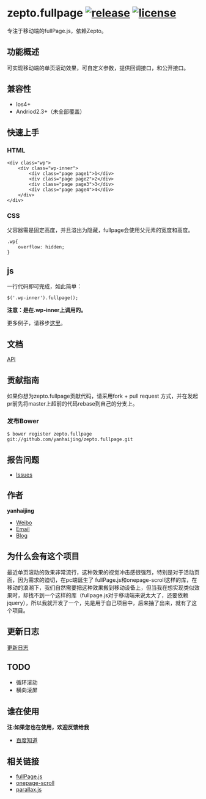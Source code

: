 zepto.fullpage [![release](https://img.shields.io/badge/release-v0.1.0-orange.svg)](https://github.com/yanhaijing/zepto.fullpage/releases/tag/v0.1.0) [![license](https://img.shields.io/badge/license-MIT-blue.svg)](https://github.com/yanhaijing/zepto.fullpage/blob/master/MIT-LICENSE.txt)
==============

专注于移动端的fullPage.js，依赖Zepto。

## 功能概述
可实现移动端的单页滚动效果，可自定义参数，提供回调接口，和公开接口。

## 兼容性

- Ios4+
- Andriod2.3+（未全部覆盖）

## 快速上手
### HTML

	<div class="wp">
        <div class="wp-inner">
            <div class="page page1">1</div>
            <div class="page page2">2</div>
            <div class="page page3">3</div>
            <div class="page page4">4</div>
        </div>
    </div>

### CSS
父容器需是固定高度，并且溢出为隐藏，fullpage会使用父元素的宽度和高度。

	.wp{
	    overflow: hidden;            
	}

## js
一行代码即可完成，如此简单：

	$('.wp-inner').fullpage();

**注意：是在.wp-inner上调用的。**

更多例子，请移步[这里](demo)。

## 文档

[API](doc/api.md)

## 贡献指南

如果你想为zepto.fullpage贡献代码，请采用fork + pull request 方式，并在发起pr前先将master上超前的代码rebase到自己的分支上。

### 发布Bower
    
    $ bower register zepto.fullpage git://github.com/yanhaijing/zepto.fullpage.git

## 报告问题

- [Issues](https://github.com/yanhaijing/zepto.fullpage/issues "报告问题")

## 作者

**yanhaijing**

- [Weibo](http://weibo.com/yanhaijing1234 "yanhaijing's Weibo")
- [Email](mailto:yanhaijing@yeah.net "yanhaijing's Email")
- [Blog](http://yanhaijing.com "yanhaijing's Blog")

## 为什么会有这个项目
最近单页滚动的效果非常流行，这种效果的视觉冲击感很强烈，特别是对于活动页面，因为需求的迫切，在pc端诞生了 fullPage.js和onepage-scroll这样的库，在移动的浪潮下，我们自然需要把这种效果搬到移动设备上，但当我在想实现类似效果时，却找不到一个这样的库（fullpage.js对于移动端来说太大了，还要依赖jquery），所以我就开发了一个，先是用于自己项目中，后来抽了出来，就有了这个项目。

## 更新日志

[更新日志](CHANGELOG.md)

## TODO
- 循环滚动
- 横向滚屏

## 谁在使用
**注:如果您也在使用，欢迎反馈给我**

- [百度知道](http://zhidao.baidu.com/s/5_0-page/index.html)

## 相关链接
- [fullPage.js](https://github.com/alvarotrigo/fullPage.js)
- [onepage-scroll](https://github.com/peachananr/onepage-scroll)
- [parallax.js](https://github.com/hahnzhu/parallax.js)
